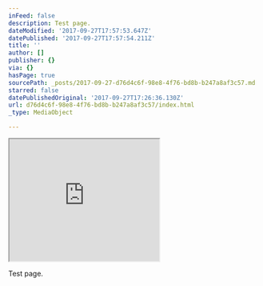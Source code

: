 ```yaml
---
inFeed: false
description: Test page.
dateModified: '2017-09-27T17:57:53.647Z'
datePublished: '2017-09-27T17:57:54.211Z'
title: ''
author: []
publisher: {}
via: {}
hasPage: true
sourcePath: _posts/2017-09-27-d76d4c6f-98e8-4f76-bd8b-b247a8af3c57.md
starred: false
datePublishedOriginal: '2017-09-27T17:26:36.130Z'
url: d76d4c6f-98e8-4f76-bd8b-b247a8af3c57/index.html
_type: MediaObject

---
```

<iframe src="https://the-grid.github.io/ed-userhtml/?g=eJxdzz1zwjAMBuC9vyLn3XGg0CFN6EYHYCpDVxMLWz1_Xaxg8u9raO_odXsHvdKjDs-jdFClceiZIYqpFSLnXOsQtAWS2kkvNYz1EJzwqTbk7Buq_v144Ov9cbd9_mSVAdSGetawKqMic0-JZgs9U5iilXPrg4fXCyY8oUWaW4NKgWebTvwQNk_df0uhDBajHAmv9_s58iF4Ak9iijZIlcSyWbyIZiU-HFrgZCZ3Snwqc6XIS5P_buDoyhu8qb-ifoAXD_Et_sF8AyPxYFI" height="244" style=""></iframe>

Test page.